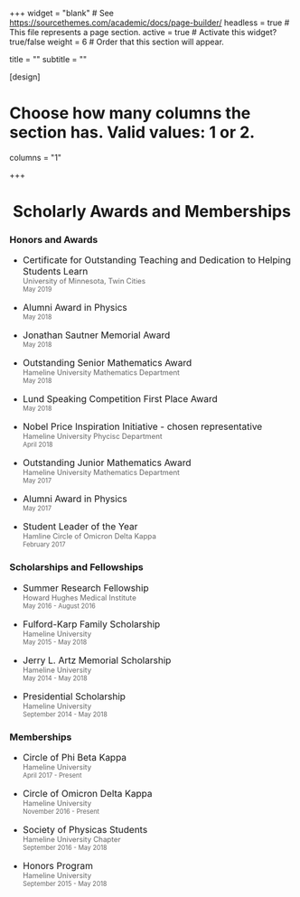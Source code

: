 +++
widget = "blank"  # See https://sourcethemes.com/academic/docs/page-builder/
headless = true  # This file represents a page section.
active = true  # Activate this widget? true/false
weight = 6  #  Order that this section will appear.

title = ""
subtitle = ""

[design]
  # Choose how many columns the section has. Valid values: 1 or 2.
  columns = "1"

+++





<style>
p.title {
  font-size: 1rem; 
  margin: 15px 0px 0px 0px; 
}
p.org {
  font-size: .8rem;
  color: rgba(0,0,0,0.6);
  margin:0px; 
}
p.year {
  font-size: .7rem;
  color: rgba(0,0,0,0.6);
  margin:0px; 
}

p.desc {
  font-size: .8rem;
  margin: 1px 0px 0px 0px; 
}
</style>


<center>
<h1>
Scholarly Awards and Memberships
</h1> </center> 


<div class="row">

  <div class="col-md-7">
    <h3>Honors and Awards </h3>
      <ul >
        <li>
        <p class="title">Certificate for Outstanding Teaching and Dedication to Helping Students Learn</p>
        <p class="org">University of Minnesota, Twin Cities</p>
        <p class="year"> May 2019 </p>
        </li>
        <li>
        <p class="title">Alumni Award in Physics </p>
        <!--  <p class="org">Hamline University</p> --> 
        <p class="year"> May 2018 </p>
        </li>
         <li>
        <p class="title">Jonathan Sautner Memorial Award </p>
        <!-- <p class="org">  </p> --> 
        <p class="year"> May 2018 </p>
        </li>
        <li>
        <p class="title"> Outstanding Senior Mathematics Award </p>
        <p class="org">Hameline University Mathematics Department</p>
        <p class="year"> May 2018 </p>
        </li>
        <li>
        <p class="title"> Lund Speaking Competition First Place Award </p>
        <!-- <p class="org">  </p> -->
        <p class="year"> May 2018 </p>
        </li>
        <li>
        <p class="title"> Nobel Price Inspiration Initiative - chosen representative </p>
        <p class="org">Hameline University Phycisc Department </p>
        <p class="year"> April 2018 </p>
        </li>
        <li>
        <p class="title"> Outstanding Junior Mathematics Award </p>
        <p class="org">Hameline University Mathematics Department</p>
        <p class="year"> May 2017 </p>
        </li>
        <li>
        <p class="title">Alumni Award in Physics </p>
        <!--  <p class="org">Hamline University</p> --> 
        <p class="year"> May 2017 </p>
        </li>
        <li>
        <p class="title"> Student Leader of the Year </p>
        <p class="org">Hamline Circle of Omicron Delta Kappa </p>
        <p class="year"> February 2017 </p>
        </li>
      </ul>
  </div>

  <div class="col-md-5">
    <h3>Scholarships and Fellowships </h3>
      <ul >
        <li>
        <p class="title"> Summer Research Fellowship </p>
        <p class="org">Howard Hughes Medical Institute </p>
        <p class="year"> May 2016 - August 2016 </p>
        </li>
        <li>
        <p class="title"> Fulford-Karp Family Scholarship </p>
        <p class="org">Hameline University  </p>
        <p class="year"> May 2015 - May 2018 </p>
        </li>
        <li>
        <p class="title"> Jerry L. Artz Memorial Scholarship </p>
        <p class="org">Hameline University  </p>
        <p class="year"> May 2014 - May 2018 </p>
        </li>
        <li>
        <p class="title"> Presidential Scholarship </p>
        <p class="org">Hameline University  </p>
        <p class="year"> September 2014 - May 2018 </p>
        </li>
      </ul>
    <h3>Memberships </h3>
      <ul >
        <li>
        <p class="title"> Circle of Phi Beta Kappa </p>
        <p class="org"> Hameline University </p>
        <p class="year"> April 2017 - Present  </p>
        </li>
        <li>
        <p class="title"> Circle of Omicron Delta Kappa </p>
        <p class="org"> Hameline University </p>
        <p class="year"> November 2016 - Present  </p>
        </li>
        <li>
        <p class="title"> Society of Physicas Students </p>
        <p class="org"> Hameline University Chapter </p>
        <p class="year"> September 2016 - May 2018  </p>
        </li>
        <li>
        <p class="title"> Honors Program </p>
        <p class="org"> Hameline University </p>
        <p class="year"> September 2015 - May 2018  </p>
        </li>
      </ul>
  </div>

</div>


<br> 



</div>

